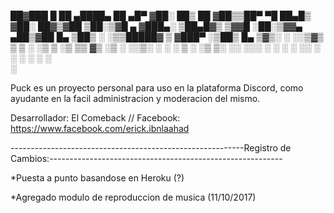 
 ██▓███   █    ██  ▄████▄   ██ ▄█▀
▓██░  ██▒ ██  ▓██▒▒██▀ ▀█   ██▄█▒ 
▓██░ ██▓▒▓██  ▒██░▒▓█    ▄ ▓███▄░ 
▒██▄█▓▒ ▒▓▓█  ░██░▒▓▓▄ ▄██▒▓██ █▄ 
▒██▒ ░  ░▒▒█████▓ ▒ ▓███▀ ░▒██▒ █▄
▒▓▒░ ░  ░░▒▓▒ ▒ ▒ ░ ░▒ ▒  ░▒ ▒▒ ▓▒
░▒ ░     ░░▒░ ░ ░   ░  ▒   ░ ░▒ ▒░
░░        ░░░ ░ ░ ░        ░ ░░ ░ 
            ░     ░ ░      ░  ░   
                  ░               
                                                                                                                       


Puck es un proyecto personal para uso en la plataforma Discord, como ayudante en la facil administracion y moderacion del mismo.

Desarrollador: El Comeback // Facebook: https://www.facebook.com/erick.ibnlaahad

----------------------------------------------------------Registro de Cambios:----------------------------------------------------------

*Puesta a punto basandose en Heroku (?) 

*Agregado modulo de reproduccion de musica (11/10/2017)
